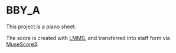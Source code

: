 # BBY_A

This project is a piano sheet.

The score is created with [LMMS](https://github.com/LMMS/lmms), and transferred into staff form via [MuseScore3](https://github.com/musescore/MuseScore).



